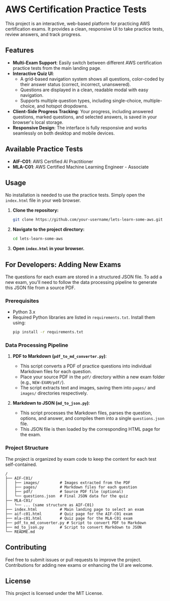 # AWS Certification Practice Tests

This project is an interactive, web-based platform for practicing AWS certification exams. It provides a clean, responsive UI to take practice tests, review answers, and track progress.

## Features

- **Multi-Exam Support**: Easily switch between different AWS certification practice tests from the main landing page.
- **Interactive Quiz UI**:
    - A grid-based navigation system shows all questions, color-coded by their answer status (correct, incorrect, unanswered).
    - Questions are displayed in a clean, readable modal with easy navigation.
    - Supports multiple question types, including single-choice, multiple-choice, and hotspot dropdowns.
- **Client-Side Progress Tracking**: Your progress, including answered questions, marked questions, and selected answers, is saved in your browser's local storage.
- **Responsive Design**: The interface is fully responsive and works seamlessly on both desktop and mobile devices.

## Available Practice Tests

- **AIF-C01**: AWS Certified AI Practitioner
- **MLA-C01**: AWS Certified Machine Learning Engineer - Associate

## Usage

No installation is needed to use the practice tests. Simply open the `index.html` file in your web browser.

1.  **Clone the repository:**
    ```bash
    git clone https://github.com/your-username/lets-learn-some-aws.git
    ```
2.  **Navigate to the project directory:**
    ```bash
    cd lets-learn-some-aws
    ```
3.  **Open `index.html` in your browser.**

## For Developers: Adding New Exams

The questions for each exam are stored in a structured JSON file. To add a new exam, you'll need to follow the data processing pipeline to generate this JSON file from a source PDF.

### Prerequisites

- Python 3.x
- Required Python libraries are listed in `requirements.txt`. Install them using:
  ```bash
  pip install -r requirements.txt
  ```

### Data Processing Pipeline

1.  **PDF to Markdown (`pdf_to_md_converter.py`)**:
    - This script converts a PDF of practice questions into individual Markdown files for each question.
    - Place your source PDF in the `pdf/` directory within a new exam folder (e.g., `NEW-EXAM/pdf/`).
    - The script extracts text and images, saving them into `pages/` and `images/` directories respectively.

2.  **Markdown to JSON (`md_to_json.py`)**:
    - This script processes the Markdown files, parses the question, options, and answer, and compiles them into a single `questions.json` file.
    - This JSON file is then loaded by the corresponding HTML page for the exam.

### Project Structure

The project is organized by exam code to keep the content for each test self-contained.

```
/
├── AIF-C01/
│   ├── images/         # Images extracted from the PDF
│   ├── pages/          # Markdown files for each question
│   ├── pdf/            # Source PDF file (optional)
│   └── questions.json  # Final JSON data for the quiz
├── MLA-C01/
│   └── ... (same structure as AIF-C01)
├── index.html          # Main landing page to select an exam
├── aif-c01.html        # Quiz page for the AIF-C01 exam
├── mla-c01.html        # Quiz page for the MLA-C01 exam
├── pdf_to_md_converter.py # Script to convert PDF to Markdown
├── md_to_json.py       # Script to convert Markdown to JSON
└── README.md
```

## Contributing

Feel free to submit issues or pull requests to improve the project. Contributions for adding new exams or enhancing the UI are welcome.

## License

This project is licensed under the MIT License.